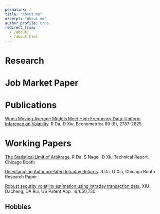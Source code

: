 ```yaml
---
permalink: /
title: "About me"
excerpt: "About me"
author_profile: true
redirect_from: 
  - /about/
  - /about.html
---
```



Research
======
           

Job Market Paper
======

Publications
======
[When Moving‐Average Models Meet High‐Frequency Data: Uniform Inference on Volatility](https://scholar.google.com/citations?view_op=view_citation&hl=en&user=vA9JfQIAAAAJ&citation_for_view=vA9JfQIAAAAJ:u-x6o8ySG0sC). 
R Da, D Xiu, Econometrica 89 (6), 2787-2825

Working Papers
======
[The Statistical Limit of Arbitrage](https://scholar.google.com/citations?view_op=view_citation&hl=en&user=vA9JfQIAAAAJ&sortby=pubdate&citation_for_view=vA9JfQIAAAAJ:qjMakFHDy7sC). 
R Da, S Nagel, D Xiu Technical Report, Chicago Booth

[Disentangling Autocorrelated Intraday Returns](https://scholar.google.com/citations?view_op=view_citation&hl=en&user=vA9JfQIAAAAJ&sortby=pubdate&citation_for_view=vA9JfQIAAAAJ:2osOgNQ5qMEC). 
R Da, D Xiu, Chicago Booth Research Paper

[Robust security volatility estimation using intraday transaction data](https://scholar.google.com/citations?view_op=view_citation&hl=en&user=vA9JfQIAAAAJ&sortby=pubdate&citation_for_view=vA9JfQIAAAAJ:9yKSN-GCB0IC). 
XIU Dacheng, DA Rui, US Patent App. 16/650,730


Hobbies
------
